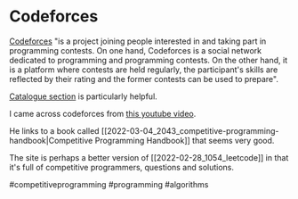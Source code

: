 # Codeforces

[Codeforces](https://codeforces.com) "is a project joining people interested in and taking part in programming contests. On one hand, Codeforces is a social network dedicated to programming and programming contests. On the other hand, it is a platform where contests are held regularly, the participant's skills are reflected by their rating and the former contests can be used to prepare".

[Catalogue section](https://codeforces.com/catalog) is particularly helpful.

I came across codeforces from [this youtube video](https://www.youtube.com/watch?v=xAeiXy8-9Y8).

He links to a book called [[2022-03-04_2043_competitive-programming-handbook|Competitive Programming Handbook]] that seems very good.

The site is perhaps a better version of [[2022-02-28_1054_leetcode]] in that it's full of competitive programmers, questions and solutions.

#competitiveprogramming
#programming
#algorithms

